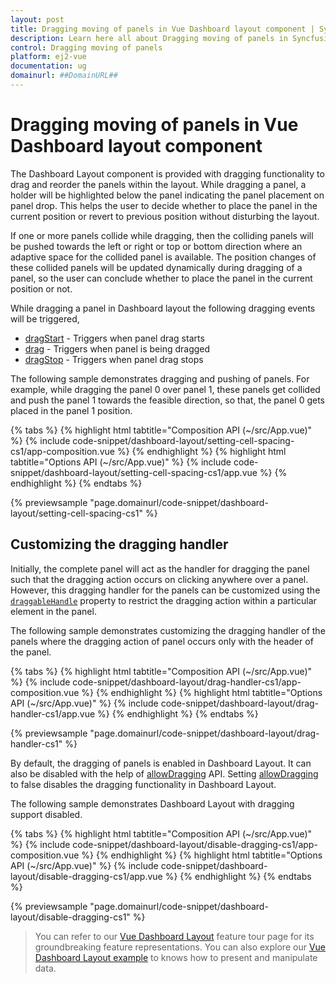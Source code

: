 ```yaml
---
layout: post
title: Dragging moving of panels in Vue Dashboard layout component | Syncfusion
description: Learn here all about Dragging moving of panels in Syncfusion Vue Dashboard layout component of Syncfusion Essential JS 2 and more.
control: Dragging moving of panels 
platform: ej2-vue
documentation: ug
domainurl: ##DomainURL##
---
```


# Dragging moving of panels in Vue Dashboard layout component

The Dashboard Layout component is provided with dragging functionality to drag and reorder the panels within the layout. While dragging a panel, a holder will be highlighted below the panel indicating the panel placement on panel drop. This helps the user to decide whether to place the panel in the current position or revert to previous position without disturbing the layout.

If one or more panels collide while dragging, then the colliding panels will be pushed towards the left or right or top or bottom direction where an adaptive space for the collided panel is available. The position changes of these collided panels will be updated dynamically during dragging of a panel, so the user can conclude whether to place the panel in the current position or not.

While dragging a panel in Dashboard layout the following dragging events will be triggered,
* [dragStart](https://ej2.syncfusion.com/vue/documentation/api/dashboard-layout/#dragstart) - Triggers when panel drag starts
* [drag](https://ej2.syncfusion.com/vue/documentation/api/dashboard-layout/#drag) - Triggers when panel is being dragged
* [dragStop](https://ej2.syncfusion.com/vue/documentation/api/dashboard-layout/#dragstop) - Triggers when panel drag stops

The following sample demonstrates dragging and pushing of panels. For example, while dragging the panel 0 over panel 1, these panels get collided and push the panel 1 towards the feasible direction, so that, the panel 0 gets placed in the panel 1 position.

{% tabs %}
{% highlight html tabtitle="Composition API (~/src/App.vue)" %}
{% include code-snippet/dashboard-layout/setting-cell-spacing-cs1/app-composition.vue %}
{% endhighlight %}
{% highlight html tabtitle="Options API (~/src/App.vue)" %}
{% include code-snippet/dashboard-layout/setting-cell-spacing-cs1/app.vue %}
{% endhighlight %}
{% endtabs %}
        
{% previewsample "page.domainurl/code-snippet/dashboard-layout/setting-cell-spacing-cs1" %}

## Customizing the dragging handler

Initially, the complete panel will act as the handler for dragging the panel such that the dragging action occurs on clicking anywhere over a panel. However, this dragging handler for the panels can be customized using the [`draggableHandle`](https://ej2.syncfusion.com/vue/documentation/api/dashboard-layout/#draggablehandle) property to restrict the dragging action within a particular element in the panel.

The following sample demonstrates customizing the dragging handler of the panels where the dragging action of panel occurs only with the header of the panel.

{% tabs %}
{% highlight html tabtitle="Composition API (~/src/App.vue)" %}
{% include code-snippet/dashboard-layout/drag-handler-cs1/app-composition.vue %}
{% endhighlight %}
{% highlight html tabtitle="Options API (~/src/App.vue)" %}
{% include code-snippet/dashboard-layout/drag-handler-cs1/app.vue %}
{% endhighlight %}
{% endtabs %}
        
{% previewsample "page.domainurl/code-snippet/dashboard-layout/drag-handler-cs1" %}

By default, the dragging of panels is enabled in Dashboard Layout. It can also be disabled with the help of [allowDragging](https://ej2.syncfusion.com/vue/documentation/api/dashboard-layout/#allowdragging) API. Setting [allowDragging](https://ej2.syncfusion.com/vue/documentation/api/dashboard-layout/#allowdragging) to false disables the dragging functionality in Dashboard Layout.

The following sample demonstrates Dashboard Layout with dragging support disabled.

{% tabs %}
{% highlight html tabtitle="Composition API (~/src/App.vue)" %}
{% include code-snippet/dashboard-layout/disable-dragging-cs1/app-composition.vue %}
{% endhighlight %}
{% highlight html tabtitle="Options API (~/src/App.vue)" %}
{% include code-snippet/dashboard-layout/disable-dragging-cs1/app.vue %}
{% endhighlight %}
{% endtabs %}
        
{% previewsample "page.domainurl/code-snippet/dashboard-layout/disable-dragging-cs1" %}

> You can refer to our [Vue Dashboard Layout](https://www.syncfusion.com/vue-components/vue-dashboard-layout) feature tour page for its groundbreaking feature representations. You can also explore our [Vue Dashboard Layout example](https://ej2.syncfusion.com/vue/demos/#/material/dashboard-layout/default.html) to knows how to present and manipulate data.